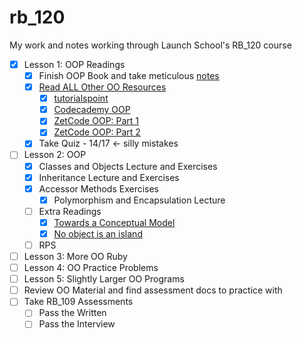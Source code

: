 # rb_120 #

My work and notes working through Launch School's RB_120 course

- [x] Lesson 1: OOP Readings
  - [x] Finish OOP Book and take meticulous [notes](./OOP_book/oop_book_notes.md)
  - [x] [Read ALL Other OO Resources](./extra_resources/)
    - [x] [tutorialspoint](http://www.tutorialspoint.com/ruby/ruby_object_oriented.htm)
    - [x] [Codecademy OOP](https://www.codecademy.com/learn/learn-ruby)
    - [x] [ZetCode OOP: Part 1](https://zetcode.com/lang/rubytutorial/oop/)
    - [x] [ZetCode OOP: Part 2](https://zetcode.com/lang/rubytutorial/oop2/)
  - [x] Take Quiz - 14/17 <- silly mistakes
- [ ] Lesson 2: OOP
  - [x] Classes and Objects Lecture and Exercises
  - [x] Inheritance Lecture and Exercises
  - [x] Accessor Methods Exercises
    - [x] Polymorphism and Encapsulation Lecture
  - [ ] Extra Readings
    - [x] [Towards a Conceptual Model](https://medium.com/launch-school/towards-a-conceptual-model-of-object-oriented-programming-118eb971659f)
    - [x] [No object is an island](https://medium.com/launch-school/no-object-is-an-island-707e59ffedb4)
  - [ ] RPS
- [ ] Lesson 3: More OO Ruby
- [ ] Lesson 4: OO Practice Problems
- [ ] Lesson 5: Slightly Larger OO Programs
- [ ] Review OO Material and find assessment docs to practice with
- [ ] Take RB_109 Assessments
  - [ ] Pass the Written
  - [ ] Pass the Interview
